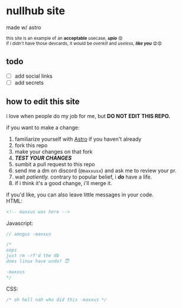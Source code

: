 # nullhub site

made w/ astro

<sub>this site is an example of an **acceptable** usecase, **_upio_** 😡<br>
if i didn't have those devcards, it would be _overkill_ and _useless,_ **_like you_** 😡😡</sub>

## todo

- [ ] add social links
- [ ] add secrets

## how to edit this site

i love when people do my job for me, but **DO NOT EDIT THIS REPO.**

if you want to make a change:

1. familiarize yourself with [Astro](https://astro.build) if you haven't already
2. fork this repo
3. make your changes on that fork
4. **_TEST YOUR CHANGES_**
5. sumbit a pull request to this repo
6. send me a dm on discord (`@maxxusx`) and ask me to review your pr.
7. wait _patiently._ contrary to popular belief, i **_do_** have a life.
8. if i think it's a good change, i'll merge it.

if you'd like, you can also leave little messages in your code.<br>
HTML:

```html
<!-- maxxus was here -->
```

Javascript:

```js
// amogus -maxxus

/*
oops
just rm -rf'd the db
does linux have undo? 😇

-maxxus
*/
```

CSS:

```css
/* oh hell nah who did this -maxxus */
```

<!-- you can also leave comments in markdown 🤫 -->
